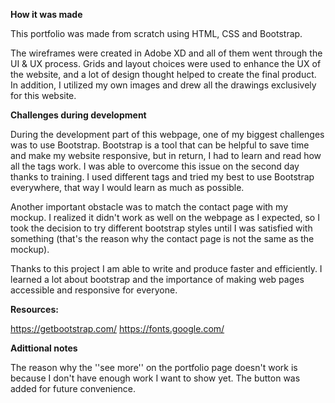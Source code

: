 **How it was made**

This portfolio was made from scratch using HTML, CSS and Bootstrap. 

The wireframes were created in Adobe XD and all of them went through the UI & UX process. Grids and layout choices were used to enhance the UX of the website, and a lot of design thought helped to create the final product. In addition, I utilized my own images and drew all the drawings exclusively for this website. 

**Challenges during development**

During the development part of this webpage, one of my biggest challenges was to use Bootstrap. Bootstrap is a tool that can be helpful to save time and make my website responsive, but in return, I had to learn and read how all the tags work. I was able to overcome this issue on the second day thanks to training. I used different tags and tried my best to use Bootstrap everywhere, that way I would learn as much as possible.

Another important obstacle was to match the contact page with my mockup. I realized it didn't work as well on the webpage as I expected, so I took the decision to try different bootstrap styles until I was satisfied with something (that's the reason why the contact page is not the same as the mockup).

Thanks to this project I am able to write and produce faster and efficiently. I learned a lot about bootstrap and the importance of making web pages accessible and responsive for everyone. 

**Resources:**

https://getbootstrap.com/
https://fonts.google.com/

**Adittional notes**

The reason why the ''see more'' on the portfolio page doesn't work is because I don't have enough work I want to show yet. The button was added for future convenience. 
